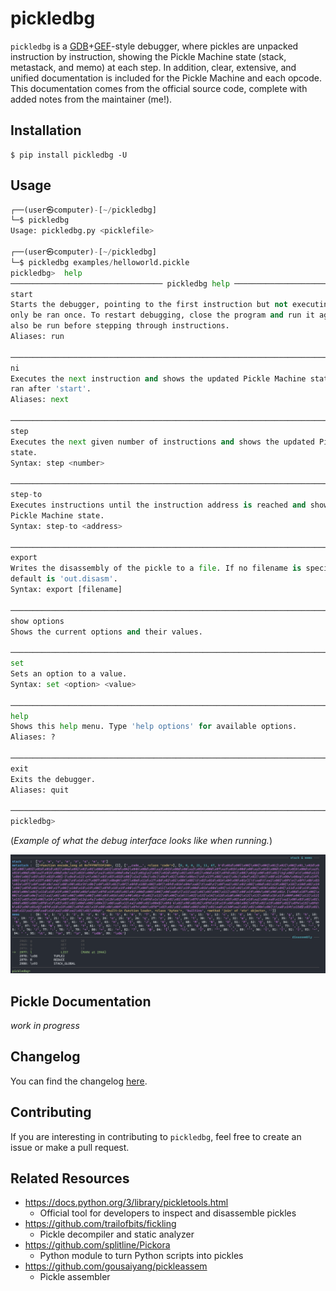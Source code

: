 # pickledbg
`pickledbg` is a [GDB](https://www.sourceware.org/gdb/)+[GEF](https://github.com/hugsy/gef)-style debugger, where pickles are unpacked instruction by instruction, showing the Pickle Machine state (stack, metastack, and memo) at each step. In addition, clear, extensive, and unified documentation is included for the Pickle Machine and each opcode. This documentation comes from the official source code, complete with added notes from the maintainer (me!).

## Installation
```
$ pip install pickledbg -U
```

## Usage
```python
┌──(user㉿computer)-[~/pickledbg]
└─$ pickledbg
Usage: pickledbg.py <picklefile>

┌──(user㉿computer)-[~/pickledbg]
└─$ pickledbg examples/helloworld.pickle
pickledbg>  help
────────────────────────────────── pickledbg help ──────────────────────────────────
start
Starts the debugger, pointing to the first instruction but not executing it. Must
only be ran once. To restart debugging, close the program and run it again. Must
also be run before stepping through instructions.
Aliases: run

────────────────────────────────────────────────────────────────────────────────────
ni
Executes the next instruction and shows the updated Pickle Machine state. Must be
ran after 'start'.
Aliases: next

────────────────────────────────────────────────────────────────────────────────────
step
Executes the next given number of instructions and shows the updated Pickle Machine 
state.
Syntax: step <number>

────────────────────────────────────────────────────────────────────────────────────
step-to
Executes instructions until the instruction address is reached and shows the updated
Pickle Machine state.
Syntax: step-to <address>

────────────────────────────────────────────────────────────────────────────────────
export
Writes the disassembly of the pickle to a file. If no filename is specified, the
default is 'out.disasm'.
Syntax: export [filename]

────────────────────────────────────────────────────────────────────────────────────
show options
Shows the current options and their values.

────────────────────────────────────────────────────────────────────────────────────
set
Sets an option to a value.
Syntax: set <option> <value>

────────────────────────────────────────────────────────────────────────────────────
help
Shows this help menu. Type 'help options' for available options.
Aliases: ?

────────────────────────────────────────────────────────────────────────────────────
exit
Exits the debugger.
Aliases: quit

────────────────────────────────────────────────────────────────────────────────────
pickledbg>
```

(*Example of what the debug interface looks like when running.*)

![](documentation.png)

## Pickle Documentation
*work in progress*

## Changelog
You can find the changelog [here](./Changelog.md).

## Contributing
If you are interesting in contributing to `pickledbg`, feel free to create an issue or make a pull request.

## Related Resources
* https://docs.python.org/3/library/pickletools.html
    * Official tool for developers to inspect and disassemble pickles
* https://github.com/trailofbits/fickling
    * Pickle decompiler and static analyzer
* https://github.com/splitline/Pickora
    * Python module to turn Python scripts into pickles
* https://github.com/gousaiyang/pickleassem
    * Pickle assembler